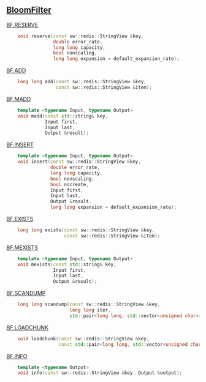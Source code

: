 ## [BloomFilter](https://oss.redislabs.com/redisbloom/Bloom_Commands/)

[BF.RESERVE](https://oss.redislabs.com/redisbloom/Bloom_Commands/#bfreserve)
```C++
    void reserve(const sw::redis::StringView &key,
                 double error_rate,
                 long long capacity,
                 bool nonscaling,
                 long long expansion = default_expansion_rate);
```
[BF.ADD](https://oss.redislabs.com/redisbloom/Bloom_Commands/#bfadd)
```C++
    long long add(const sw::redis::StringView &key,
                  const sw::redis::StringView &item);
```
[BF.MADD](https://oss.redislabs.com/redisbloom/Bloom_Commands/#bfmadd)
```C++
    template <typename Input, typename Output>
    void madd(const std::string& key,
              Input first,
              Input last,
              Output &result);
```
[BF.INSERT](https://oss.redislabs.com/redisbloom/Bloom_Commands/#bfinsert)
```C++
    template <typename Input, typename Output>
    void insert(const sw::redis::StringView &key,
                double error_rate,
                long long capacity,
                bool nonscaling,
                bool nocreate,
                Input first,
                Input last,
                Output &result,
                long long expansion = default_expansion_rate);
```
[BF.EXISTS](https://oss.redislabs.com/redisbloom/Bloom_Commands/#bfexists)
```C++
    long long exists(const sw::redis::StringView &key,
                     const sw::redis::StringView &item);
```
[BF.MEXISTS](https://oss.redislabs.com/redisbloom/Bloom_Commands/#bfmexists)
```C++
    template <typename Input, typename Output>
    void mexists(const std::string& key,
                 Input first,
                 Input last,
                 Output &result);
```
[BF.SCANDUMP](https://oss.redislabs.com/redisbloom/Bloom_Commands/#bfscandump)
```C++
    long long scandump(const sw::redis::StringView &key,
                       long long iter,
                       std::pair<long long, std::vector<unsigned char>>& result);
```
[BF.LOADCHUNK](https://oss.redislabs.com/redisbloom/Bloom_Commands/#bfloadchunk)
```C++
    void loadchunk(const sw::redis::StringView &key,
                   const std::pair<long long, std::vector<unsigned char>>& payload);
```
[BF.INFO](https://oss.redislabs.com/redisbloom/Cuckoo_Commands/#cfinfo)
```C++
    template <typename Output>
    void info(const sw::redis::StringView &key, Output &output);
```
